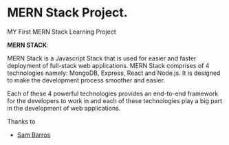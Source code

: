 # MERN Stack Project.

MY First MERN Stack Learning Project

**MERN STACK**:

 MERN Stack is a Javascript Stack that is used for easier and faster deployment of full-stack web applications. MERN Stack comprises of 4 technologies namely: MongoDB, Express, React and Node.js. It is designed to make the development process smoother and easier.

Each of these 4 powerful technologies provides an end-to-end framework for the developers to work in and each of these technologies play a big part in the development of web applications.

Thanks to 
* [Sam Barros](https://github.com/samaronybarros)
